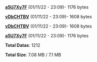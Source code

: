 [**a5U7Xy7F**](/data/a5U7Xy7F.txt) (01/11/22 - 23:09)- 1176 bytes

[**vDbCHTBV**](/data/vDbCHTBV.txt) (01/11/22 - 23:09)- 1608 bytes

[**vDbCHTBV**](/data/vDbCHTBV.txt) (01/11/22 - 23:09)- 1608 bytes

[**a5U7Xy7F**](/data/a5U7Xy7F.txt) (01/11/22 - 23:09)- 1176 bytes

**Total Datas**: 1212

**Total Size**: 7.08 MB / 7.1 MB